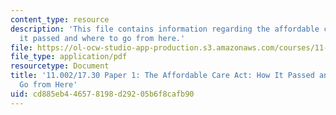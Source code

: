 ```yaml
---
content_type: resource
description: 'This file contains information regarding the affordable care act: how
  it passed and where to go from here.'
file: https://ol-ocw-studio-app-production.s3.amazonaws.com/courses/11-002j-making-public-policy-fall-2014/cd885eb446578198d29205b6f8cafb90_MIT11_002JF14_pa1stud2.pdf
file_type: application/pdf
resourcetype: Document
title: '11.002/17.30 Paper 1: The Affordable Care Act: How It Passed and Where to
  Go from Here'
uid: cd885eb4-4657-8198-d292-05b6f8cafb90
---
```

